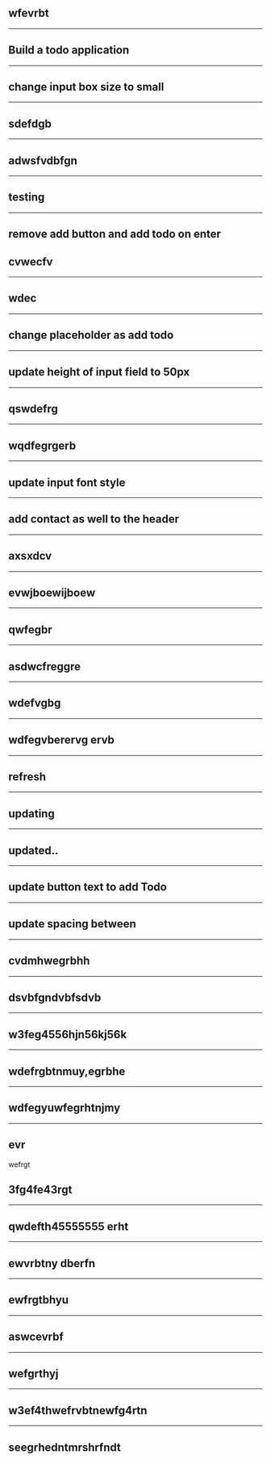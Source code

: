 wfevrbt
 ------------------------------------ 

 ------------------------------------ 
Build a todo application
 ------------------------------------ 

 ------------------------------------ 
change input box size to small
 ------------------------------------ 

 ------------------------------------ 
sdefdgb
 ------------------------------------ 

 ------------------------------------ 
adwsfvdbfgn
 ------------------------------------ 

 ------------------------------------ 
testing
 ------------------------------------ 

 ------------------------------------ 
remove add button and add todo on enter
 ------------------------------------ 
cvwecfv
 ------------------------------------ 

 ------------------------------------ 
wdec
 ------------------------------------ 

 ------------------------------------ 
change placeholder as add todo
 ------------------------------------ 

 ------------------------------------ 
update height of input field to 50px
 ------------------------------------ 

 ------------------------------------ 
qswdefrg
 ------------------------------------ 

 ------------------------------------ 
wqdfegrgerb
 ------------------------------------ 

 ------------------------------------ 
update input font style
 ------------------------------------ 

 ------------------------------------ 
add contact as well to the header
 ------------------------------------ 

 ------------------------------------ 
axsxdcv
 ------------------------------------ 

 ------------------------------------ 
evwjboewijboew
 ------------------------------------ 

 ------------------------------------ 
qwfegbr
 ------------------------------------ 

 ------------------------------------ 
asdwcfreggre
 ------------------------------------ 

 ------------------------------------ 
wdefvgbg
 ------------------------------------ 

 ------------------------------------ 
wdfegvberervg ervb
 ------------------------------------ 

 ------------------------------------ 
refresh
 ------------------------------------ 

 ------------------------------------ 
updating
 ------------------------------------ 

 ------------------------------------ 
updated..
 ------------------------------------ 

 ------------------------------------ 
update button text to add Todo
 ------------------------------------ 

 ------------------------------------ 
update spacing between
 ------------------------------------ 

 ------------------------------------ 
cvdmhwegrbhh
 ------------------------------------ 

 ------------------------------------ 
dsvbfgndvbfsdvb
 ------------------------------------ 

 ------------------------------------ 
w3feg4556hjn56kj56k
 ------------------------------------ 

 ------------------------------------ 
wdefrgbtnmuy,egrbhe
 ------------------------------------ 

 ------------------------------------ 
wdfegyuwfegrhtnjmy
 ------------------------------------ 

 ------------------------------------ 
evr
 ------------------------------------ 
wefrgt

3fg4fe43rgt
 ------------------------------------ 

 ------------------------------------ 
qwdefth45555555 erht
 ------------------------------------ 

 ------------------------------------ 
ewvrbtny dberfn
 ------------------------------------ 

 ------------------------------------ 
ewfrgtbhyu
 ------------------------------------ 

 ------------------------------------ 
aswcevrbf
 ------------------------------------ 

 ------------------------------------ 
wefgrthyj
 ------------------------------------ 

 ------------------------------------ 
w3ef4thwefrvbtnewfg4rtn
 ------------------------------------ 

 ------------------------------------ 
seegrhedntmrshrfndt
 ------------------------------------ 
